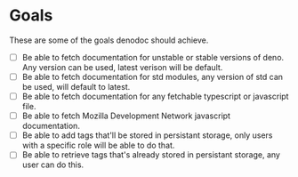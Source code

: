 # Goals

These are some of the goals denodoc should achieve.

- [ ] Be able to fetch documentation for unstable or stable versions of deno.
  Any version can be used, latest verison will be default.
- [ ] Be able to fetch documentation for std modules, any version of std can be
  used, will default to latest.
- [ ] Be able to fetch documentation for any fetchable typescript or javascript
  file.
- [ ] Be able to fetch Mozilla Development Network javascript documentation.
- [ ] Be able to add tags that'll be stored in persistant storage, only users
  with a specific role will be able to do that.
- [ ] Be able to retrieve tags that's already stored in persistant storage, any
  user can do this.
